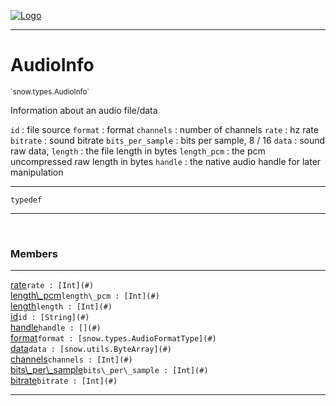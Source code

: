 
[![Logo](../../../images/logo.png)](../../../api/index.html)

---



<h1>AudioInfo</h1>
<small>`snow.types.AudioInfo`</small>

Information about an audio file/data

`id` : file source
`format` : format
`channels` : number of channels
`rate` : hz rate
`bitrate` : sound bitrate
`bits_per_sample` : bits per sample, 8 / 16
`data` : sound raw data,
`length` : the file length in bytes
`length_pcm` : the pcm uncompressed raw length in bytes
`handle` : the native audio handle for later manipulation

---

`typedef`

---

&nbsp;
&nbsp;



<h3>Members</h3> <hr/><span class="member apipage">
                <a name="rate"><a class="lift" href="#rate">rate</a></a><code class="signature apipage">rate : [Int](#)</code><br/></span>
            <span class="small_desc_flat"></span><span class="member apipage">
                <a name="length_pcm"><a class="lift" href="#length_pcm">length\_pcm</a></a><code class="signature apipage">length\_pcm : [Int](#)</code><br/></span>
            <span class="small_desc_flat"></span><span class="member apipage">
                <a name="length"><a class="lift" href="#length">length</a></a><code class="signature apipage">length : [Int](#)</code><br/></span>
            <span class="small_desc_flat"></span><span class="member apipage">
                <a name="id"><a class="lift" href="#id">id</a></a><code class="signature apipage">id : [String](#)</code><br/></span>
            <span class="small_desc_flat"></span><span class="member apipage">
                <a name="handle"><a class="lift" href="#handle">handle</a></a><code class="signature apipage">handle : [](#)</code><br/></span>
            <span class="small_desc_flat"></span><span class="member apipage">
                <a name="format"><a class="lift" href="#format">format</a></a><code class="signature apipage">format : [snow.types.AudioFormatType](#)</code><br/></span>
            <span class="small_desc_flat"></span><span class="member apipage">
                <a name="data"><a class="lift" href="#data">data</a></a><code class="signature apipage">data : [snow.utils.ByteArray](#)</code><br/></span>
            <span class="small_desc_flat"></span><span class="member apipage">
                <a name="channels"><a class="lift" href="#channels">channels</a></a><code class="signature apipage">channels : [Int](#)</code><br/></span>
            <span class="small_desc_flat"></span><span class="member apipage">
                <a name="bits_per_sample"><a class="lift" href="#bits_per_sample">bits\_per\_sample</a></a><code class="signature apipage">bits\_per\_sample : [Int](#)</code><br/></span>
            <span class="small_desc_flat"></span><span class="member apipage">
                <a name="bitrate"><a class="lift" href="#bitrate">bitrate</a></a><code class="signature apipage">bitrate : [Int](#)</code><br/></span>
            <span class="small_desc_flat"></span>







---

&nbsp;
&nbsp;
&nbsp;
&nbsp;